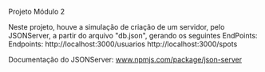 Projeto Módulo 2 

Neste projeto, houve a simulação de criação de um servidor, pelo JSONServer, a partir do arquivo "db.json",  gerando os seguintes EndPoints:
Endpoints:
http://localhost:3000/usuarios
http://localhost:3000/spots

Documentação do JSONServer: www.npmjs.com/package/json-server 